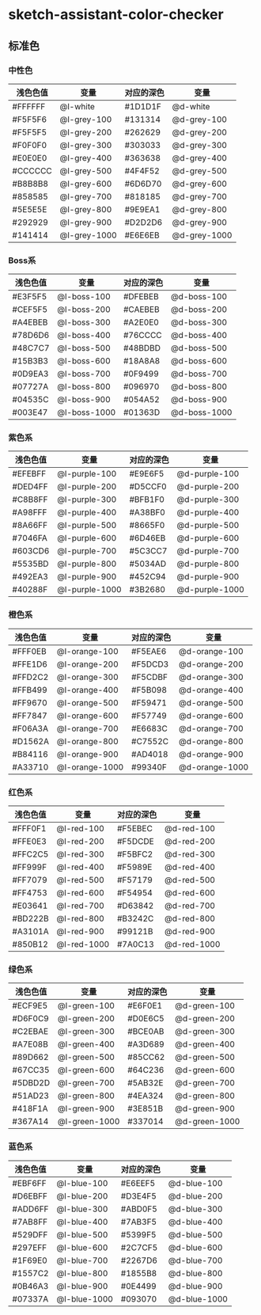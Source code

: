 # sketch-assistant-color-checker

## 标准色

### 中性色

| 浅色色值 | 变量         | 对应的深色 | 变量         |
| -------- | ------------ | ---------- | ------------ |
| #FFFFFF  | @l-white     | #1D1D1F    | @d-white     |
| #F5F5F6  | @l-grey-100  | #131314    | @d-grey-100  |
| #F5F5F5  | @l-grey-200  | #262629    | @d-grey-200  |
| #F0F0F0  | @l-grey-300  | #303033    | @d-grey-300  |
| #E0E0E0  | @l-grey-400  | #363638    | @d-grey-400  |
| #CCCCCC  | @l-grey-500  | #4F4F52    | @d-grey-500  |
| #B8B8B8  | @l-grey-600  | #6D6D70    | @d-grey-600  |
| #858585  | @l-grey-700  | #818185    | @d-grey-700  |
| #5E5E5E  | @l-grey-800  | #9E9EA1    | @d-grey-800  |
| #292929  | @l-grey-900  | #D2D2D6    | @d-grey-900  |
| #141414  | @l-grey-1000 | #E6E6EB    | @d-grey-1000 |

### Boss系

| 浅色色值 | 变量         | 对应的深色 | 变量         |
| -------- | ------------ | ---------- | ------------ |
| #E3F5F5  | @l-boss-100  | #DFEBEB    | @d-boss-100  |
| #CEF5F5  | @l-boss-200  | #CAEBEB    | @d-boss-200  |
| #A4EBEB  | @l-boss-300  | #A2E0E0    | @d-boss-300  |
| #78D6D6  | @l-boss-400  | #76CCCC    | @d-boss-400  |
| #48C7C7  | @l-boss-500  | #48BDBD    | @d-boss-500  |
| #15B3B3  | @l-boss-600  | #18A8A8    | @d-boss-600  |
| #0D9EA3  | @l-boss-700  | #0F9499    | @d-boss-700  |
| #07727A  | @l-boss-800  | #096970    | @d-boss-800  |
| #04535C  | @l-boss-900  | #054A52    | @d-boss-900  |
| #003E47  | @l-boss-1000 | #01363D    | @d-boss-1000 |

### 紫色系

| 浅色色值 | 变量           | 对应的深色 | 变量           |
| -------- | -------------- | ---------- | -------------- |
| #EFEBFF  | @l-purple-100  | #E9E6F5    | @d-purple-100  |
| #DED4FF  | @l-purple-200  | #D5CCF0    | @d-purple-200  |
| #C8B8FF  | @l-purple-300  | #BFB1F0    | @d-purple-300  |
| #A98FFF  | @l-purple-400  | #A38BF0    | @d-purple-400  |
| #8A66FF  | @l-purple-500  | #8665F0    | @d-purple-500  |
| #7046FA  | @l-purple-600  | #6D46EB    | @d-purple-600  |
| #603CD6  | @l-purple-700  | #5C3CC7    | @d-purple-700  |
| #5535BD  | @l-purple-800  | #5034AD    | @d-purple-800  |
| #492EA3  | @l-purple-900  | #452C94    | @d-purple-900  |
| #40288F  | @l-purple-1000 | #3B2680    | @d-purple-1000 |

### 橙色系

| 浅色色值 | 变量           | 对应的深色 | 变量           |
| -------- | -------------- | ---------- | -------------- |
| #FFF0EB  | @l-orange-100  | #F5EAE6    | @d-orange-100  |
| #FFE1D6  | @l-orange-200  | #F5DCD3    | @d-orange-200  |
| #FFD2C2  | @l-orange-300  | #F5CDBF    | @d-orange-300  |
| #FFB499  | @l-orange-400  | #F5B098    | @d-orange-400  |
| #FF9670  | @l-orange-500  | #F59471    | @d-orange-500  |
| #FF7847  | @l-orange-600  | #F57749    | @d-orange-600  |
| #F06A3A  | @l-orange-700  | #E6683C    | @d-orange-700  |
| #D1562A  | @l-orange-800  | #C7552C    | @d-orange-800  |
| #B84116  | @l-orange-900  | #AD4018    | @d-orange-900  |
| #A33710  | @l-orange-1000 | #99340F    | @d-orange-1000 |

### 红色系

| 浅色色值 | 变量        | 对应的深色 | 变量        |
| -------- | ----------- | ---------- | ----------- |
| #FFF0F1  | @l-red-100  | #F5EBEC    | @d-red-100  |
| #FFE0E3  | @l-red-200  | #F5DCDE    | @d-red-200  |
| #FFC2C5  | @l-red-300  | #F5BFC2    | @d-red-300  |
| #FF999F  | @l-red-400  | #F5989E    | @d-red-400  |
| #FF7079  | @l-red-500  | #F57179    | @d-red-500  |
| #FF4753  | @l-red-600  | #F54954    | @d-red-600  |
| #E03641  | @l-red-700  | #D63842    | @d-red-700  |
| #BD222B  | @l-red-800  | #B3242C    | @d-red-800  |
| #A3101A  | @l-red-900  | #99121B    | @d-red-900  |
| #850B12  | @l-red-1000 | #7A0C13    | @d-red-1000 |

### 绿色系

| 浅色色值 | 变量          | 对应的深色 | 变量          |
| -------- | ------------- | ---------- | ------------- |
| #ECF9E5  | @l-green-100  | #E6F0E1    | @d-green-100  |
| #D6F0C9  | @l-green-200  | #D0E6C5    | @d-green-200  |
| #C2EBAE  | @l-green-300  | #BCE0AB    | @d-green-300  |
| #A7E08B  | @l-green-400  | #A3D689    | @d-green-400  |
| #89D662  | @l-green-500  | #85CC62    | @d-green-500  |
| #67CC35  | @l-green-600  | #64C236    | @d-green-600  |
| #5DBD2D  | @l-green-700  | #5AB32E    | @d-green-700  |
| #51AD23  | @l-green-800  | #4EA324    | @d-green-800  |
| #418F1A  | @l-green-900  | #3E851B    | @d-green-900  |
| #367A14  | @l-green-1000 | #337014    | @d-green-1000 |

### 蓝色系

| 浅色色值 | 变量         | 对应的深色 | 变量         |
| -------- | ------------ | ---------- | ------------ |
| #EBF6FF  | @l-blue-100  | #E6EEF5    | @d-blue-100  |
| #D6EBFF  | @l-blue-200  | #D3E4F5    | @d-blue-200  |
| #ADD6FF  | @l-blue-300  | #ABD0F5    | @d-blue-300  |
| #7AB8FF  | @l-blue-400  | #7AB3F5    | @d-blue-400  |
| #529DFF  | @l-blue-500  | #5399F5    | @d-blue-500  |
| #297EFF  | @l-blue-600  | #2C7CF5    | @d-blue-600  |
| #1F69E0  | @l-blue-700  | #2267D6    | @d-blue-700  |
| #1557C2  | @l-blue-800  | #1855B8    | @d-blue-800  |
| #0B46A3  | @l-blue-900  | #0E4499    | @d-blue-900  |
| #07337A  | @l-blue-1000 | #093070    | @d-blue-1000 |
